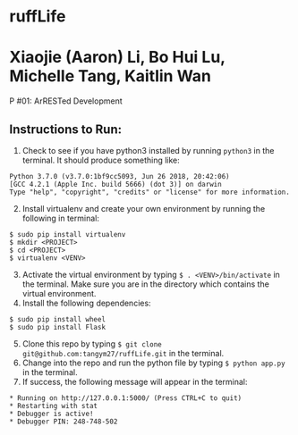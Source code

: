# ruffLife
# Xiaojie (Aaron) Li, Bo Hui Lu, Michelle Tang, Kaitlin Wan
P #01: ArRESTed Development

## Instructions to Run:

1. Check to see if you have python3 installed by running ``` python3 ``` in the terminal. It should produce something like: 
```
Python 3.7.0 (v3.7.0:1bf9cc5093, Jun 26 2018, 20:42:06) 
[GCC 4.2.1 (Apple Inc. build 5666) (dot 3)] on darwin
Type "help", "copyright", "credits" or "license" for more information.
```
2. Install virtualenv and create your own environment by running the following in terminal:
```
$ sudo pip install virtualenv
$ mkdir <PROJECT>
$ cd <PROJECT>
$ virtualenv <VENV>
```
3. Activate the virtual environment by typing ```$ . <VENV>/bin/activate``` in the terminal. Make sure you are in the directory which contains the virtual environment.
4. Install the following dependencies:
```
$ sudo pip install wheel
$ sudo pip install Flask
``` 
5. Clone this repo by typing ```$ git clone git@github.com:tangym27/ruffLife.git``` in the terminal. 
6. Change into the repo and run the python file by typing ```$ python app.py``` in the terminal. 
7. If success, the following message will appear in the terminal:
```
* Running on http://127.0.0.1:5000/ (Press CTRL+C to quit)
* Restarting with stat
* Debugger is active!
* Debugger PIN: 248-748-502
```
